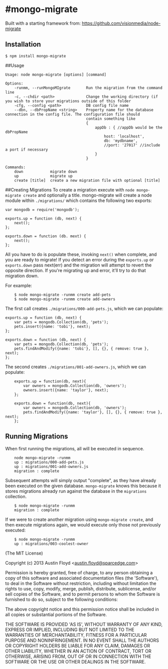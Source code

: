 #mongo-migrate
=============

Built with a starting framework from: https://github.com/visionmedia/node-migrate


## Installation
	$ npm install mongo-migrate
	
##Usage
```
Usage: node mongo-migrate [options] [command]

Options:
	-runmm, --runMongoMIgrate		Run the migration from the command line
	-c, --chdir <path>				Change the working directory (if you wish to store your migrations outside of this folder
	-cfg, --config <path>			DB config file name
	--dbn, --dbPropName <string>	Property name for the database connection in the config file. The configuration file should 
									contain something like 
									{ 	
										appDb : { //appDb would be the dbPropName
											host: 'localhost', 
											db: 'mydbname',
											//port: '27017' //include a port if necessary
										}
									}
	
Commands:
	down			migrate down
	up				migrate up
	create [title]	create a new migration file with optional [title]
```

##Creating Migrations
To create a migration execute with `node mongo-migrate create` and optionally a title. mongo-migrate will create a node module within `./migrations/` which contains the following two exports:
```
var mongodb = require('mongodb');

exports.up = function (db, next) {
	next();
};

exports.down = function (db. mext) {
	next();
};
```

All you have to do is populate these, invoking `next()` when complete, and you are ready to migrate! If you detect an error during the `exports.up` or `exports.down` pass next(err) and the migration will attempt to revert the opposite direction. If you're migrating up and error, it'll try to do that migration down.

For example:

```
	$ node mongo-migrate -runmm create add-pets
	$ node mongo-migrate -runmm create add-owners
```

The first call creates `./migrations/000-add-pets.js`, which we can populate:
```
exports.up = function (db, next) {
	var pets = mongodb.Collection(db, 'pets');
	pets.insert({name: 'tobi'}, next);
};

exports.down = function (db, next) {
	var pets = mongodb.Collection(db, 'pets');
	pets.findAndModify({name: 'tobi'}, [], {}, { remove: true }, next);
};
```

The second creates `./migrations/001-add-owners.js`, which we can populate:
```
	exports.up = function(db, next){
		var owners = mongodb.Collection(db, 'owners');
		owners.insert({name: 'taylor'}, next);		
    };

	exports.down = function(db, next){
		var owners = mongodb.Collection(db, 'owners');
		pets.findAndModify({name: 'taylor'}, [], {}, { remove: true }, next);
	};
```

## Running Migrations
When first running the migrations, all will be executed in sequence.

```
	node mongo-migrate -runmm
	up : migrations/000-add-pets.js
	up : migrations/001-add-owners.js
	migration : complete
```

Subsequent attempts will simply output "complete", as they have already been executed on the given database. `mongo-migrate` knows this because it stores migrations already run against the database in the `migrations` collection.
```
	$ node mongo-migrate -runmm
	migration : complete
```

If we were to create another migration using `mongo-migrate create`, and then execute migrations again, we would execute only those not previously executed:
```
	$ node mongo-migrate -runmm
	up : migrations/003-coolest-owner
```

(The MIT License)

Copyright (c) 2013 Austin Floyd &lt;austin.floyd@sparcedge.com&gt;

Permission is hereby granted, free of charge, to any person obtaining
a copy of this software and associated documentation files (the
'Software'), to deal in the Software without restriction, including
without limitation the rights to use, copy, modify, merge, publish,
distribute, sublicense, and/or sell copies of the Software, and to
permit persons to whom the Software is furnished to do so, subject to
the following conditions:

The above copyright notice and this permission notice shall be
included in all copies or substantial portions of the Software.

THE SOFTWARE IS PROVIDED 'AS IS', WITHOUT WARRANTY OF ANY KIND,
EXPRESS OR IMPLIED, INCLUDING BUT NOT LIMITED TO THE WARRANTIES OF
MERCHANTABILITY, FITNESS FOR A PARTICULAR PURPOSE AND NONINFRINGEMENT.
IN NO EVENT SHALL THE AUTHORS OR COPYRIGHT HOLDERS BE LIABLE FOR ANY
CLAIM, DAMAGES OR OTHER LIABILITY, WHETHER IN AN ACTION OF CONTRACT,
TORT OR OTHERWISE, ARISING FROM, OUT OF OR IN CONNECTION WITH THE
SOFTWARE OR THE USE OR OTHER DEALINGS IN THE SOFTWARE.


